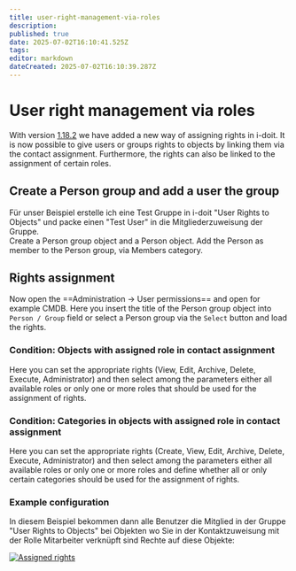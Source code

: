 ```yaml
---
title: user-right-management-via-roles
description: 
published: true
date: 2025-07-02T16:10:41.525Z
tags: 
editor: markdown
dateCreated: 2025-07-02T16:10:39.287Z
---
```


# User right management via roles

With version [1.18.2](../../version-history/release-notes/release-notes-1.18/release-notes-1.18.2.md) we have added a new way of assigning rights in i-doit. It is now possible to give users or groups rights to objects by linking them via the contact assignment. Furthermore, the rights can also be linked to the assignment of certain roles.

## Create a Person group and add a user the group

Für unser Beispiel erstelle ich eine Test Gruppe in i-doit "User Rights to Objects" und packe einen "Test User" in die Mitgliederzuweisung der Gruppe.<br>
Create a Person group object and a Person object. Add the Person as member to the  Person group, via Members category.

## Rights assignment

Now open the ==Administration -> User permissions== and open for example CMDB. Here you insert the title of the  Person group object into `Person / Group` field or select a  Person group via the `Select` button and load the rights.

### Condition: Objects with assigned role in contact assignment

Here you can set the appropriate rights (View, Edit, Archive, Delete, Execute, Administrator) and then select among the parameters either all available roles or only one or more roles that should be used for the assignment of rights.

### Condition: Categories in objects with assigned role in contact assignment

Here you can set the appropriate rights (Create, View, Edit, Archive, Delete, Execute, Administrator) and then select among the parameters either all available roles or only one or more roles and define whether all or only certain categories should be used for the assignment of rights.

### Example configuration

In diesem Beispiel bekommen dann alle Benutzer die Mitglied in der Gruppe "User Rights to Objects" bei Objekten wo Sie in der Kontaktzuweisung mit der Rolle Mitarbeiter verknüpft sind Rechte auf diese Objekte:

[![Assigned rights](../../assets/images/en/efficient-documentation/rights-management/user-right-management-via-roles/1-urmvr.png)](../../assets/images/en/efficient-documentation/rights-management/user-right-management-via-roles/1-urmvr.png)
